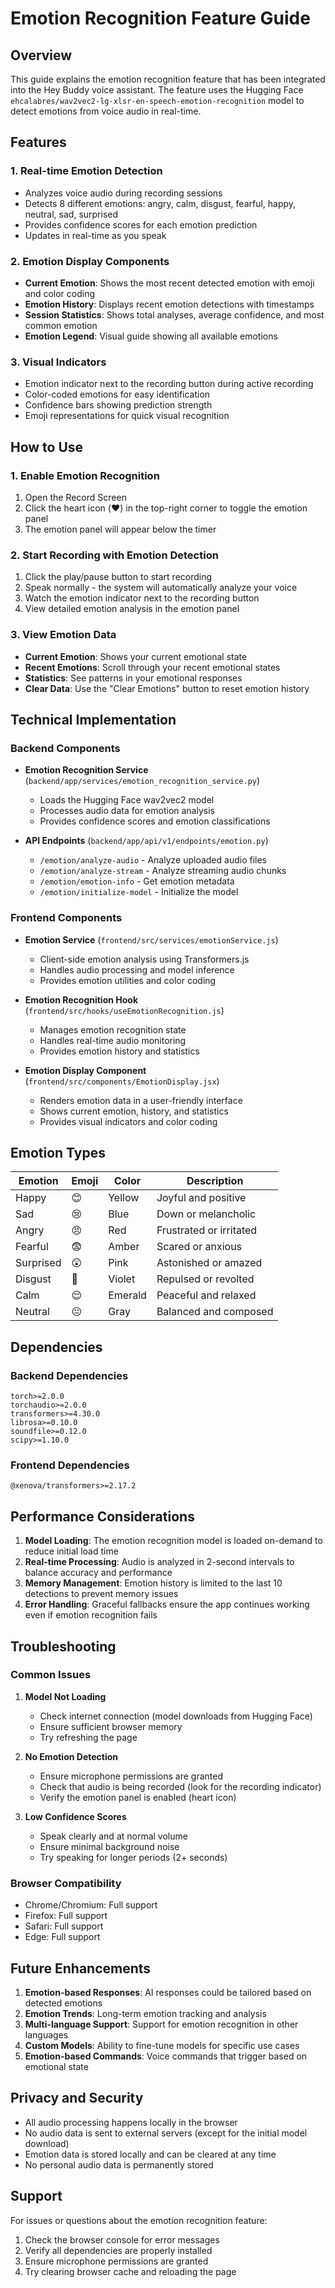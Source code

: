 # Emotion Recognition Feature Guide

## Overview

This guide explains the emotion recognition feature that has been integrated into the Hey Buddy voice assistant. The feature uses the Hugging Face `ehcalabres/wav2vec2-lg-xlsr-en-speech-emotion-recognition` model to detect emotions from voice audio in real-time.

## Features

### 1. Real-time Emotion Detection
- Analyzes voice audio during recording sessions
- Detects 8 different emotions: angry, calm, disgust, fearful, happy, neutral, sad, surprised
- Provides confidence scores for each emotion prediction
- Updates in real-time as you speak

### 2. Emotion Display Components
- **Current Emotion**: Shows the most recent detected emotion with emoji and color coding
- **Emotion History**: Displays recent emotion detections with timestamps
- **Session Statistics**: Shows total analyses, average confidence, and most common emotion
- **Emotion Legend**: Visual guide showing all available emotions

### 3. Visual Indicators
- Emotion indicator next to the recording button during active recording
- Color-coded emotions for easy identification
- Confidence bars showing prediction strength
- Emoji representations for quick visual recognition

## How to Use

### 1. Enable Emotion Recognition
1. Open the Record Screen
2. Click the heart icon (❤️) in the top-right corner to toggle the emotion panel
3. The emotion panel will appear below the timer

### 2. Start Recording with Emotion Detection
1. Click the play/pause button to start recording
2. Speak normally - the system will automatically analyze your voice
3. Watch the emotion indicator next to the recording button
4. View detailed emotion analysis in the emotion panel

### 3. View Emotion Data
- **Current Emotion**: Shows your current emotional state
- **Recent Emotions**: Scroll through your recent emotional states
- **Statistics**: See patterns in your emotional responses
- **Clear Data**: Use the "Clear Emotions" button to reset emotion history

## Technical Implementation

### Backend Components
- **Emotion Recognition Service** (`backend/app/services/emotion_recognition_service.py`)
  - Loads the Hugging Face wav2vec2 model
  - Processes audio data for emotion analysis
  - Provides confidence scores and emotion classifications

- **API Endpoints** (`backend/app/api/v1/endpoints/emotion.py`)
  - `/emotion/analyze-audio` - Analyze uploaded audio files
  - `/emotion/analyze-stream` - Analyze streaming audio chunks
  - `/emotion/emotion-info` - Get emotion metadata
  - `/emotion/initialize-model` - Initialize the model

### Frontend Components
- **Emotion Service** (`frontend/src/services/emotionService.js`)
  - Client-side emotion analysis using Transformers.js
  - Handles audio processing and model inference
  - Provides emotion utilities and color coding

- **Emotion Recognition Hook** (`frontend/src/hooks/useEmotionRecognition.js`)
  - Manages emotion recognition state
  - Handles real-time audio monitoring
  - Provides emotion history and statistics

- **Emotion Display Component** (`frontend/src/components/EmotionDisplay.jsx`)
  - Renders emotion data in a user-friendly interface
  - Shows current emotion, history, and statistics
  - Provides visual indicators and color coding

## Emotion Types

| Emotion | Emoji | Color | Description |
|---------|-------|-------|-------------|
| Happy | 😊 | Yellow | Joyful and positive |
| Sad | 😢 | Blue | Down or melancholic |
| Angry | 😠 | Red | Frustrated or irritated |
| Fearful | 😨 | Amber | Scared or anxious |
| Surprised | 😲 | Pink | Astonished or amazed |
| Disgust | 🤢 | Violet | Repulsed or revolted |
| Calm | 😌 | Emerald | Peaceful and relaxed |
| Neutral | 😐 | Gray | Balanced and composed |

## Dependencies

### Backend Dependencies
```
torch>=2.0.0
torchaudio>=2.0.0
transformers>=4.30.0
librosa>=0.10.0
soundfile>=0.12.0
scipy>=1.10.0
```

### Frontend Dependencies
```
@xenova/transformers>=2.17.2
```

## Performance Considerations

1. **Model Loading**: The emotion recognition model is loaded on-demand to reduce initial load time
2. **Real-time Processing**: Audio is analyzed in 2-second intervals to balance accuracy and performance
3. **Memory Management**: Emotion history is limited to the last 10 detections to prevent memory issues
4. **Error Handling**: Graceful fallbacks ensure the app continues working even if emotion recognition fails

## Troubleshooting

### Common Issues

1. **Model Not Loading**
   - Check internet connection (model downloads from Hugging Face)
   - Ensure sufficient browser memory
   - Try refreshing the page

2. **No Emotion Detection**
   - Ensure microphone permissions are granted
   - Check that audio is being recorded (look for the recording indicator)
   - Verify the emotion panel is enabled (heart icon)

3. **Low Confidence Scores**
   - Speak clearly and at normal volume
   - Ensure minimal background noise
   - Try speaking for longer periods (2+ seconds)

### Browser Compatibility
- Chrome/Chromium: Full support
- Firefox: Full support
- Safari: Full support
- Edge: Full support

## Future Enhancements

1. **Emotion-based Responses**: AI responses could be tailored based on detected emotions
2. **Emotion Trends**: Long-term emotion tracking and analysis
3. **Multi-language Support**: Support for emotion recognition in other languages
4. **Custom Models**: Ability to fine-tune models for specific use cases
5. **Emotion-based Commands**: Voice commands that trigger based on emotional state

## Privacy and Security

- All audio processing happens locally in the browser
- No audio data is sent to external servers (except for the initial model download)
- Emotion data is stored locally and can be cleared at any time
- No personal audio data is permanently stored

## Support

For issues or questions about the emotion recognition feature:
1. Check the browser console for error messages
2. Verify all dependencies are properly installed
3. Ensure microphone permissions are granted
4. Try clearing browser cache and reloading the page

